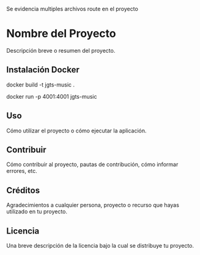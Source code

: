 



Se evidencia multiples archivos route en el proyecto 

# Nombre del Proyecto

Descripción breve o resumen del proyecto.

## Instalación Docker

docker build -t jgts-music .

docker run -p 4001:4001 jgts-music


## Uso

Cómo utilizar el proyecto o cómo ejecutar la aplicación.

## Contribuir

Cómo contribuir al proyecto, pautas de contribución, cómo informar errores, etc.

## Créditos

Agradecimientos a cualquier persona, proyecto o recurso que hayas utilizado en tu proyecto.

## Licencia

Una breve descripción de la licencia bajo la cual se distribuye tu proyecto.
